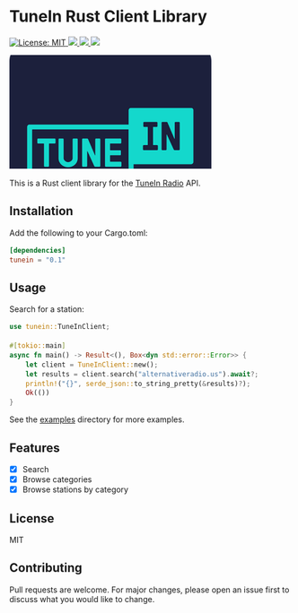 # TuneIn Rust Client Library

<p>
  <a href="LICENSE" target="_blank">
    <img alt="License: MIT" src="https://img.shields.io/badge/License-MIT-blue.svg" />
  </a>
  <a href="https://crates.io/crates/tunein" target="_blank">
    <img src="https://img.shields.io/crates/v/tunein.svg" />
  </a>
  
  <a href="https://crates.io/crates/tunein" target="_blank">
    <img src="https://img.shields.io/crates/dr/tunein" />
  </a>
  
  <a href="https://docs.rs/tunein" target="_blank">
    <img src="https://docs.rs/tunein/badge.svg" />
  </a>
</p>


<img src="./logo.png" />

This is a Rust client library for the [TuneIn Radio](https://tunein.com/) API.

## Installation

Add the following to your Cargo.toml:

```toml
[dependencies]
tunein = "0.1"
```

## Usage

Search for a station:

```rust
use tunein::TuneInClient;

#[tokio::main]
async fn main() -> Result<(), Box<dyn std::error::Error>> {
    let client = TuneInClient::new();
    let results = client.search("alternativeradio.us").await?;
    println!("{}", serde_json::to_string_pretty(&results)?);
    Ok(())
}
```

See the [examples](./examples) directory for more examples.

## Features

- [x] Search
- [x] Browse categories
- [x] Browse stations by category

## License
MIT

## Contributing
Pull requests are welcome. For major changes, please open an issue first to discuss what you would like to change.
